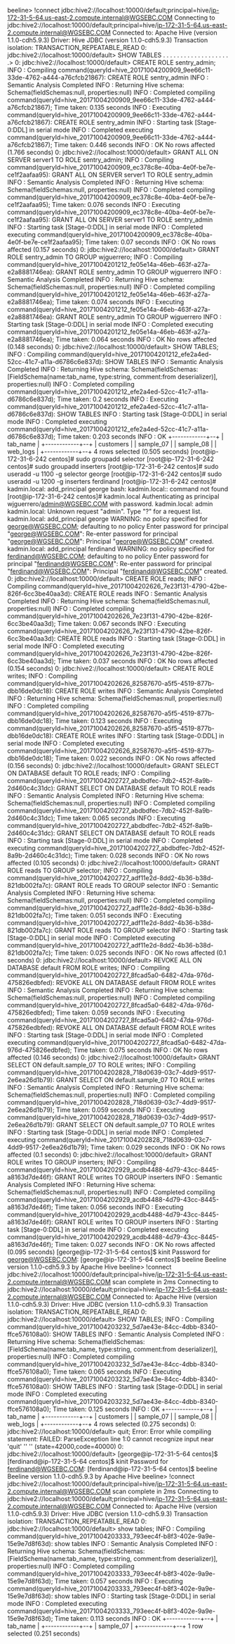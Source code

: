 beeline> !connect jdbc:hive2://localhost:10000/default;principal=hive/ip-172-31-5-64.us-east-2.compute.internal@WGSEBC.COM
Connecting to jdbc:hive2://localhost:10000/default;principal=hive/ip-172-31-5-64.us-east-2.compute.internal@WGSEBC.COM
Connected to: Apache Hive (version 1.1.0-cdh5.9.3)
Driver: Hive JDBC (version 1.1.0-cdh5.9.3)
Transaction isolation: TRANSACTION_REPEATABLE_READ
0: jdbc:hive2://localhost:10000/default> SHOW TABLES
. . . . . . . . . . . . . . . . . . . .>
0: jdbc:hive2://localhost:10000/default> CREATE ROLE sentry_admin;
INFO  : Compiling command(queryId=hive_20171004200909_9ee66c11-33de-4762-a444-a76cfcb21867): CREATE ROLE sentry_admin
INFO  : Semantic Analysis Completed
INFO  : Returning Hive schema: Schema(fieldSchemas:null, properties:null)
INFO  : Completed compiling command(queryId=hive_20171004200909_9ee66c11-33de-4762-a444-a76cfcb21867); Time taken: 0.135 seconds
INFO  : Executing command(queryId=hive_20171004200909_9ee66c11-33de-4762-a444-a76cfcb21867): CREATE ROLE sentry_admin
INFO  : Starting task [Stage-0:DDL] in serial mode
INFO  : Completed executing command(queryId=hive_20171004200909_9ee66c11-33de-4762-a444-a76cfcb21867); Time taken: 0.446 seconds
INFO  : OK
No rows affected (1.766 seconds)
0: jdbc:hive2://localhost:10000/default> GRANT ALL ON SERVER server1 TO ROLE sentry_admin;
INFO  : Compiling command(queryId=hive_20171004200909_ec378c8e-40ba-4e0f-be7e-ce1f2aafaa95): GRANT ALL ON SERVER server1 TO ROLE sentry_admin
INFO  : Semantic Analysis Completed
INFO  : Returning Hive schema: Schema(fieldSchemas:null, properties:null)
INFO  : Completed compiling command(queryId=hive_20171004200909_ec378c8e-40ba-4e0f-be7e-ce1f2aafaa95); Time taken: 0.076 seconds
INFO  : Executing command(queryId=hive_20171004200909_ec378c8e-40ba-4e0f-be7e-ce1f2aafaa95): GRANT ALL ON SERVER server1 TO ROLE sentry_admin
INFO  : Starting task [Stage-0:DDL] in serial mode
INFO  : Completed executing command(queryId=hive_20171004200909_ec378c8e-40ba-4e0f-be7e-ce1f2aafaa95); Time taken: 0.07 seconds
INFO  : OK
No rows affected (0.157 seconds)
0: jdbc:hive2://localhost:10000/default> GRANT ROLE sentry_admin TO GROUP wjguerrero;
INFO  : Compiling command(queryId=hive_20171004201212_fe05e14a-46eb-463f-a27a-e2a8881746ea): GRANT ROLE sentry_admin TO GROUP wjguerrero
INFO  : Semantic Analysis Completed
INFO  : Returning Hive schema: Schema(fieldSchemas:null, properties:null)
INFO  : Completed compiling command(queryId=hive_20171004201212_fe05e14a-46eb-463f-a27a-e2a8881746ea); Time taken: 0.074 seconds
INFO  : Executing command(queryId=hive_20171004201212_fe05e14a-46eb-463f-a27a-e2a8881746ea): GRANT ROLE sentry_admin TO GROUP wjguerrero
INFO  : Starting task [Stage-0:DDL] in serial mode
INFO  : Completed executing command(queryId=hive_20171004201212_fe05e14a-46eb-463f-a27a-e2a8881746ea); Time taken: 0.064 seconds
INFO  : OK
No rows affected (0.148 seconds)
0: jdbc:hive2://localhost:10000/default> SHOW TABLES;
INFO  : Compiling command(queryId=hive_20171004201212_efe2a4ed-52cc-41c7-a11a-d6786c6e837d): SHOW TABLES
INFO  : Semantic Analysis Completed
INFO  : Returning Hive schema: Schema(fieldSchemas:[FieldSchema(name:tab_name, type:string, comment:from deserializer)], properties:null)
INFO  : Completed compiling command(queryId=hive_20171004201212_efe2a4ed-52cc-41c7-a11a-d6786c6e837d); Time taken: 0.2 seconds
INFO  : Executing command(queryId=hive_20171004201212_efe2a4ed-52cc-41c7-a11a-d6786c6e837d): SHOW TABLES
INFO  : Starting task [Stage-0:DDL] in serial mode
INFO  : Completed executing command(queryId=hive_20171004201212_efe2a4ed-52cc-41c7-a11a-d6786c6e837d); Time taken: 0.203 seconds
INFO  : OK
+------------+--+
|  tab_name  |
+------------+--+
| customers  |
| sample_07  |
| sample_08  |
| web_logs   |
+------------+--+
4 rows selected (0.505 seconds)
[root@ip-172-31-6-242 centos]# sudo groupadd selector
[root@ip-172-31-6-242 centos]# sudo groupadd inserters
[root@ip-172-31-6-242 centos]# sudo useradd -u 1100 -g selector george
[root@ip-172-31-6-242 centos]# sudo useradd -u 1200 -g inserters ferdinand
[root@ip-172-31-6-242 centos]# kadmin.local: add_principal george
bash: kadmin.local:: command not found
[root@ip-172-31-6-242 centos]# kadmin.local
Authenticating as principal wjguerrero/admin@WGSEBC.COM with password.
kadmin.local:  admin
kadmin.local: Unknown request "admin".  Type "?" for a request list.
kadmin.local:  add_principal george
WARNING: no policy specified for george@WGSEBC.COM; defaulting to no policy
Enter password for principal "george@WGSEBC.COM":
Re-enter password for principal "george@WGSEBC.COM":
Principal "george@WGSEBC.COM" created.
kadmin.local:  add_principal ferdinand
WARNING: no policy specified for ferdinand@WGSEBC.COM; defaulting to no policy
Enter password for principal "ferdinand@WGSEBC.COM":
Re-enter password for principal "ferdinand@WGSEBC.COM":
Principal "ferdinand@WGSEBC.COM" created.
0: jdbc:hive2://localhost:10000/default> CREATE ROLE reads;
INFO  : Compiling command(queryId=hive_20171004202626_7e23f131-4790-42be-826f-6cc3be40aa3d): CREATE ROLE reads
INFO  : Semantic Analysis Completed
INFO  : Returning Hive schema: Schema(fieldSchemas:null, properties:null)
INFO  : Completed compiling command(queryId=hive_20171004202626_7e23f131-4790-42be-826f-6cc3be40aa3d); Time taken: 0.067 seconds
INFO  : Executing command(queryId=hive_20171004202626_7e23f131-4790-42be-826f-6cc3be40aa3d): CREATE ROLE reads
INFO  : Starting task [Stage-0:DDL] in serial mode
INFO  : Completed executing command(queryId=hive_20171004202626_7e23f131-4790-42be-826f-6cc3be40aa3d); Time taken: 0.037 seconds
INFO  : OK
No rows affected (0.154 seconds)
0: jdbc:hive2://localhost:10000/default> CREATE ROLE writes;
INFO  : Compiling command(queryId=hive_20171004202626_82587670-a5f5-4519-877b-dbb16de0dc18): CREATE ROLE writes
INFO  : Semantic Analysis Completed
INFO  : Returning Hive schema: Schema(fieldSchemas:null, properties:null)
INFO  : Completed compiling command(queryId=hive_20171004202626_82587670-a5f5-4519-877b-dbb16de0dc18); Time taken: 0.123 seconds
INFO  : Executing command(queryId=hive_20171004202626_82587670-a5f5-4519-877b-dbb16de0dc18): CREATE ROLE writes
INFO  : Starting task [Stage-0:DDL] in serial mode
INFO  : Completed executing command(queryId=hive_20171004202626_82587670-a5f5-4519-877b-dbb16de0dc18); Time taken: 0.022 seconds
INFO  : OK
No rows affected (0.156 seconds)
0: jdbc:hive2://localhost:10000/default> GRANT SELECT ON DATABASE default TO ROLE reads;
INFO  : Compiling command(queryId=hive_20171004202727_abdbdfec-7db2-452f-8a9b-2d460c4c31dc): GRANT SELECT ON DATABASE default TO ROLE reads
INFO  : Semantic Analysis Completed
INFO  : Returning Hive schema: Schema(fieldSchemas:null, properties:null)
INFO  : Completed compiling command(queryId=hive_20171004202727_abdbdfec-7db2-452f-8a9b-2d460c4c31dc); Time taken: 0.065 seconds
INFO  : Executing command(queryId=hive_20171004202727_abdbdfec-7db2-452f-8a9b-2d460c4c31dc): GRANT SELECT ON DATABASE default TO ROLE reads
INFO  : Starting task [Stage-0:DDL] in serial mode
INFO  : Completed executing command(queryId=hive_20171004202727_abdbdfec-7db2-452f-8a9b-2d460c4c31dc); Time taken: 0.028 seconds
INFO  : OK
No rows affected (0.105 seconds)
0: jdbc:hive2://localhost:10000/default> GRANT ROLE reads TO GROUP selector;
INFO  : Compiling command(queryId=hive_20171004202727_adf11e2d-8dd2-4b36-b38d-821db002fa7c): GRANT ROLE reads TO GROUP selector
INFO  : Semantic Analysis Completed
INFO  : Returning Hive schema: Schema(fieldSchemas:null, properties:null)
INFO  : Completed compiling command(queryId=hive_20171004202727_adf11e2d-8dd2-4b36-b38d-821db002fa7c); Time taken: 0.051 seconds
INFO  : Executing command(queryId=hive_20171004202727_adf11e2d-8dd2-4b36-b38d-821db002fa7c): GRANT ROLE reads TO GROUP selector
INFO  : Starting task [Stage-0:DDL] in serial mode
INFO  : Completed executing command(queryId=hive_20171004202727_adf11e2d-8dd2-4b36-b38d-821db002fa7c); Time taken: 0.025 seconds
INFO  : OK
No rows affected (0.1 seconds)
0: jdbc:hive2://localhost:10000/default> REVOKE ALL ON DATABASE default FROM ROLE writes;
INFO  : Compiling command(queryId=hive_20171004202727_8fcad5a0-6482-47da-976d-475826edbfed): REVOKE ALL ON DATABASE default FROM ROLE writes
INFO  : Semantic Analysis Completed
INFO  : Returning Hive schema: Schema(fieldSchemas:null, properties:null)
INFO  : Completed compiling command(queryId=hive_20171004202727_8fcad5a0-6482-47da-976d-475826edbfed); Time taken: 0.059 seconds
INFO  : Executing command(queryId=hive_20171004202727_8fcad5a0-6482-47da-976d-475826edbfed): REVOKE ALL ON DATABASE default FROM ROLE writes
INFO  : Starting task [Stage-0:DDL] in serial mode
INFO  : Completed executing command(queryId=hive_20171004202727_8fcad5a0-6482-47da-976d-475826edbfed); Time taken: 0.075 seconds
INFO  : OK
No rows affected (0.146 seconds)
0: jdbc:hive2://localhost:10000/default> GRANT SELECT ON default.sample_07 TO ROLE writes;
INFO  : Compiling command(queryId=hive_20171004202828_718d0639-03c7-4dd9-9517-2e6ea26d1b79): GRANT SELECT ON default.sample_07 TO ROLE writes
INFO  : Semantic Analysis Completed
INFO  : Returning Hive schema: Schema(fieldSchemas:null, properties:null)
INFO  : Completed compiling command(queryId=hive_20171004202828_718d0639-03c7-4dd9-9517-2e6ea26d1b79); Time taken: 0.059 seconds
INFO  : Executing command(queryId=hive_20171004202828_718d0639-03c7-4dd9-9517-2e6ea26d1b79): GRANT SELECT ON default.sample_07 TO ROLE writes
INFO  : Starting task [Stage-0:DDL] in serial mode
INFO  : Completed executing command(queryId=hive_20171004202828_718d0639-03c7-4dd9-9517-2e6ea26d1b79); Time taken: 0.029 seconds
INFO  : OK
No rows affected (0.1 seconds)
0: jdbc:hive2://localhost:10000/default> GRANT ROLE writes TO GROUP inserters;
INFO  : Compiling command(queryId=hive_20171004202929_acdb4488-4d79-43cc-8445-a8163d7de46f): GRANT ROLE writes TO GROUP inserters
INFO  : Semantic Analysis Completed
INFO  : Returning Hive schema: Schema(fieldSchemas:null, properties:null)
INFO  : Completed compiling command(queryId=hive_20171004202929_acdb4488-4d79-43cc-8445-a8163d7de46f); Time taken: 0.056 seconds
INFO  : Executing command(queryId=hive_20171004202929_acdb4488-4d79-43cc-8445-a8163d7de46f): GRANT ROLE writes TO GROUP inserters
INFO  : Starting task [Stage-0:DDL] in serial mode
INFO  : Completed executing command(queryId=hive_20171004202929_acdb4488-4d79-43cc-8445-a8163d7de46f); Time taken: 0.027 seconds
INFO  : OK
No rows affected (0.095 seconds)
[george@ip-172-31-5-64 centos]$ kinit
Password for george@WGSEBC.COM:
[george@ip-172-31-5-64 centos]$ beeline
Beeline version 1.1.0-cdh5.9.3 by Apache Hive
beeline> !connect jdbc:hive2://localhost:10000/default;principal=hive/ip-172-31-5-64.us-east-2.compute.internal@WGSEBC.COM
scan complete in 2ms
Connecting to jdbc:hive2://localhost:10000/default;principal=hive/ip-172-31-5-64.us-east-2.compute.internal@WGSEBC.COM
Connected to: Apache Hive (version 1.1.0-cdh5.9.3)
Driver: Hive JDBC (version 1.1.0-cdh5.9.3)
Transaction isolation: TRANSACTION_REPEATABLE_READ
0: jdbc:hive2://localhost:10000/default> SHOW TABLES;
INFO  : Compiling command(queryId=hive_20171004203232_5d7ae43e-84cc-4dbb-8340-ffce576108a0): SHOW TABLES
INFO  : Semantic Analysis Completed
INFO  : Returning Hive schema: Schema(fieldSchemas:[FieldSchema(name:tab_name, type:string, comment:from deserializer)], properties:null)
INFO  : Completed compiling command(queryId=hive_20171004203232_5d7ae43e-84cc-4dbb-8340-ffce576108a0); Time taken: 0.065 seconds
INFO  : Executing command(queryId=hive_20171004203232_5d7ae43e-84cc-4dbb-8340-ffce576108a0): SHOW TABLES
INFO  : Starting task [Stage-0:DDL] in serial mode
INFO  : Completed executing command(queryId=hive_20171004203232_5d7ae43e-84cc-4dbb-8340-ffce576108a0); Time taken: 0.125 seconds
INFO  : OK
+------------+--+
|  tab_name  |
+------------+--+
| customers  |
| sample_07  |
| sample_08  |
| web_logs   |
+------------+--+
4 rows selected (0.275 seconds)
0: jdbc:hive2://localhost:10000/default> quit;
Error: Error while compiling statement: FAILED: ParseException line 1:0 cannot recognize input near 'quit' '<EOF>' '<EOF>' (state=42000,code=40000)
0: jdbc:hive2://localhost:10000/default> [george@ip-172-31-5-64 centos]$
[ferdinand@ip-172-31-5-64 centos]$ kinit
Password for ferdinand@WGSEBC.COM:
[ferdinand@ip-172-31-5-64 centos]$ beeline
Beeline version 1.1.0-cdh5.9.3 by Apache Hive
beeline> !connect jdbc:hive2://localhost:10000/default;principal=hive/ip-172-31-5-64.us-east-2.compute.internal@WGSEBC.COM
scan complete in 2ms
Connecting to jdbc:hive2://localhost:10000/default;principal=hive/ip-172-31-5-64.us-east-2.compute.internal@WGSEBC.COM
Connected to: Apache Hive (version 1.1.0-cdh5.9.3)
Driver: Hive JDBC (version 1.1.0-cdh5.9.3)
Transaction isolation: TRANSACTION_REPEATABLE_READ
0: jdbc:hive2://localhost:10000/default> show tables;
INFO  : Compiling command(queryId=hive_20171004203333_793eec4f-b8f3-402e-9a9e-15e9e7d8f63d): show tables
INFO  : Semantic Analysis Completed
INFO  : Returning Hive schema: Schema(fieldSchemas:[FieldSchema(name:tab_name, type:string, comment:from deserializer)], properties:null)
INFO  : Completed compiling command(queryId=hive_20171004203333_793eec4f-b8f3-402e-9a9e-15e9e7d8f63d); Time taken: 0.057 seconds
INFO  : Executing command(queryId=hive_20171004203333_793eec4f-b8f3-402e-9a9e-15e9e7d8f63d): show tables
INFO  : Starting task [Stage-0:DDL] in serial mode
INFO  : Completed executing command(queryId=hive_20171004203333_793eec4f-b8f3-402e-9a9e-15e9e7d8f63d); Time taken: 0.113 seconds
INFO  : OK
+------------+--+
|  tab_name  |
+------------+--+
| sample_07  |
+------------+--+
1 row selected (0.251 seconds)
